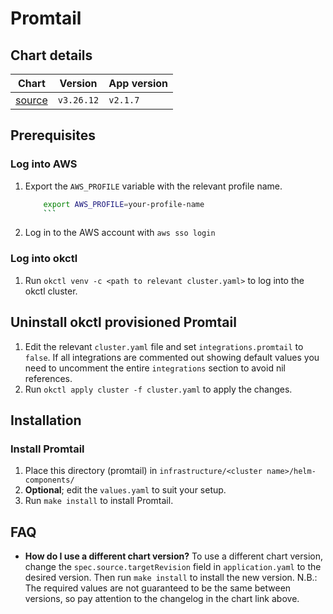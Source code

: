 # Promtail

## Chart details

| Chart                                                               | Version    | App version |
| ---------------------------------------------------------------     | --------   | ----------- |
| [source](https://artifacthub.io/packages/helm/argo/argo-cd/3.26.12) | `v3.26.12` | `v2.1.7`    |

## Prerequisites

### Log into AWS

1. Export the `AWS_PROFILE` variable with the relevant profile name.
    ```bash
		export AWS_PROFILE=your-profile-name
		```
2. Log in to the AWS account with `aws sso login`

### Log into okctl

1. Run `okctl venv -c <path to relevant cluster.yaml>` to log into the okctl cluster.

## Uninstall okctl provisioned Promtail

1. Edit the relevant `cluster.yaml` file and set `integrations.promtail` to `false`. If all integrations are commented
   out showing default values you need to uncomment the entire `integrations` section to avoid nil references.
2. Run `okctl apply cluster -f cluster.yaml` to apply the changes.

## Installation

### Install Promtail

1. Place this directory (promtail) in `infrastructure/<cluster name>/helm-components/`
2. **Optional**; edit the `values.yaml` to suit your setup.
3. Run `make install` to install Promtail.

## FAQ

- **How do I use a different chart version?** To use a different chart version, change the `spec.source.targetRevision` field
    in `application.yaml` to the desired version. Then run `make install` to install the new version. N.B.: The required
		values are not guaranteed to be the same between versions, so pay attention to the changelog in the chart link above.
